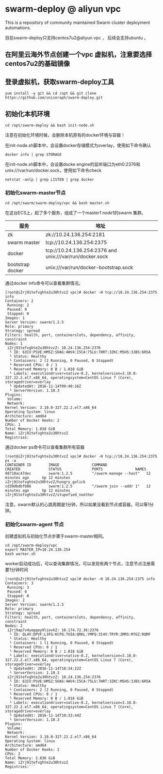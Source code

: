 # swarm-deploy @ aliyun vpc

This is a repository of community maintained Swarm cluster deployment
automations.

目前swarm-deploy只支持centos7u2@aliyun vpc ， 后续会支持ubuntu 。


## 在阿里云海外节点创建一个vpc 虚拟机，注意要选择 centos7u2的基础镜像

## 登录虚拟机，获取swarm-deploy工具

```
yum install -y git && cd /opt && git clone https://github.com/uniseraph/swarm-deploy.git 
```

##  初始化本机环境

```
cd /opt/swarm-deploy && bash init-node.sh
```

注意在初始化环境时候，会删除本机原有的docker环境与容器！

在init-node.sh脚本中，会设置docker存储模式为overlay，使用如下命令确认

```
docker info | grep STORAGE
```

在init-node.sh脚本中，会设置docke engine的监听端口为eth0:2376和unix:///var/run/docker.sock，使用如下命令check

```
netstat -anlp | grep LISTEN | grep docker
```


### 初始化swarm-master节点

```
cd /opt/swarm/swarm-deploy/vpc && bash master.sh
```


在这台ECS上，起了多个服务，组成了一个master*1 node*1的swarm 集群。

服务| 地址|
----|-----|
zk | zk://10.24.136.254:2181 |
swarm master | tcp://10.24.136.254:2375|
docker  | tcp://10.24.136.254:2376 and unix:///var/run/docker.sock|
bootstrap docker | unix:///var/run/docker-bootstrap.sock|

通过docker info命令可以查看集群情况。
```
[root@iZrj91tefvghte2u30htvzZ vpc]# docker -H tcp://10.24.136.254:2375 info
Containers: 2
 Running: 2
 Paused: 0
 Stopped: 0
Images: 1
Server Version: swarm/1.2.5
Role: primary
Strategy: spread
Filters: health, port, containerslots, dependency, affinity, constraint
Nodes: 1
 iZrj91tefvghte2u30htvzZ: 10.24.136.254:2376
  └ ID: 63IV:PSVE:HMSZ:SOAG:4WV4:I5CA:75LU:7HRT:3ZKC:M5HS:3JBS:6R5A
  └ Status: Healthy
  └ Containers: 2 (2 Running, 0 Paused, 0 Stopped)
  └ Reserved CPUs: 0 / 1
  └ Reserved Memory: 0 B / 1.018 GiB
  └ Labels: executiondriver=native-0.2, kernelversion=3.10.0-327.22.2.el7.x86_64, operatingsystem=CentOS Linux 7 (Core), storagedriver=overlay
  └ UpdatedAt: 2016-11-14T09:40:16Z
  └ ServerVersion: 1.10.3
Plugins:
 Volume:
 Network:
Kernel Version: 3.10.0-327.22.2.el7.x86_64
Operating System: linux
Architecture: amd64
Number of Docker Hooks: 2
CPUs: 1
Total Memory: 1.018 GiB
Name: iZrj91tefvghte2u30htvzZ
Registries:
```


通过docker ps命令可以查看集群所有容器
```
[root@iZrj91tefvghte2u30htvzZ vpc]# docker -H tcp://10.24.136.254:2375 ps -a
CONTAINER ID        IMAGE               COMMAND                  CREATED             STATUS              PORTS               NAMES
98710ac47dec        swarm:1.2.5         "/swarm manage --host"   12 minutes ago      Up 12 minutes                           iZrj91tefvghte2u30htvzZ/hungry_golick
cd39dbdbfb86        swarm:1.2.5         "/swarm join --addr 1"   12 minutes ago      Up 12 minutes                           iZrj91tefvghte2u30htvzZ/stupefied_noether
```

注意，swarm默认的心跳周期是1分钟，所以如果没看到节点或容器，可以等1分钟。


### 初始化swarm-agent 节点

创建虚拟机与初始化节点步骤于swarm-master相同。

```
cd /opt/swarm-deploy/vpc 
export MASTER_IP=10.24.136.254  
bash worker.sh
```

worker启动成功后，可以查询集群情况，可以发现有两个节点，注意节点注册需要1分钟时间
```
[root@iZrj91tefvghte2u30htvzZ vpc]# docker -H 10.24.136.254:2375 info
Containers: 3
 Running: 3
 Paused: 0
 Stopped: 0
Images: 2
Server Version: swarm/1.2.5
Role: primary
Strategy: spread
Filters: health, port, containerslots, dependency, affinity, constraint
Nodes: 2
 iZrj9ap7v4yegqey9liovkZ: 10.174.72.36:2376
  └ ID: QL4V:DPVF:L3FG:KCPQ:7UIA:QRKL:YMPQ:3I4V:TRYR:2MR5:M7GZ:RQMF
  └ Status: Healthy
  └ Containers: 1 (1 Running, 0 Paused, 0 Stopped)
  └ Reserved CPUs: 0 / 1
  └ Reserved Memory: 0 B / 1.018 GiB
  └ Labels: executiondriver=native-0.2, kernelversion=3.10.0-327.22.2.el7.x86_64, operatingsystem=CentOS Linux 7 (Core), storagedriver=overlay
  └ UpdatedAt: 2016-11-14T10:34:22Z
  └ ServerVersion: 1.10.3
 iZrj91tefvghte2u30htvzZ: 10.24.136.254:2376
  └ ID: 63IV:PSVE:HMSZ:SOAG:4WV4:I5CA:75LU:7HRT:3ZKC:M5HS:3JBS:6R5A
  └ Status: Healthy
  └ Containers: 2 (2 Running, 0 Paused, 0 Stopped)
  └ Reserved CPUs: 0 / 1
  └ Reserved Memory: 0 B / 1.018 GiB
  └ Labels: executiondriver=native-0.2, kernelversion=3.10.0-327.22.2.el7.x86_64, operatingsystem=CentOS Linux 7 (Core), storagedriver=overlay
  └ UpdatedAt: 2016-11-14T10:33:44Z
  └ ServerVersion: 1.10.3
Plugins:
 Volume:
 Network:
Kernel Version: 3.10.0-327.22.2.el7.x86_64
Operating System: linux
Architecture: amd64
Number of Docker Hooks: 2
CPUs: 2
Total Memory: 2.036 GiB
Name: iZrj91tefvghte2u30htvzZ
Registries:```




